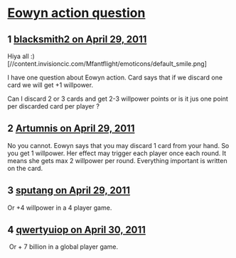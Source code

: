 # [Eowyn action question](https://community.fantasyflightgames.com/topic/45977-eowyn-action-question/)

## 1 [blacksmith2 on April 29, 2011](https://community.fantasyflightgames.com/topic/45977-eowyn-action-question/?do=findComment&comment=460955)

Hiya all :) [//content.invisioncic.com/Mfantflight/emoticons/default_smile.png]

I have one question about Eowyn action. Card says that if we discard one card we will get +1 willpower.

Can I discard 2 or 3 cards and get 2-3 willpower points or is it jus one point per discarded card per player ?

## 2 [Artumnis on April 29, 2011](https://community.fantasyflightgames.com/topic/45977-eowyn-action-question/?do=findComment&comment=460970)

No you cannot. Eowyn says that you may discard 1 card from your hand. So you get 1 willpower. Her effect may trigger each player once each round. It means she gets max 2 willpower per round. Everything important is written on the card.

## 3 [sputang on April 29, 2011](https://community.fantasyflightgames.com/topic/45977-eowyn-action-question/?do=findComment&comment=460989)

Or +4 willpower in a 4 player game.

## 4 [qwertyuiop on April 30, 2011](https://community.fantasyflightgames.com/topic/45977-eowyn-action-question/?do=findComment&comment=461407)

 Or + 7 billion in a global player game.

